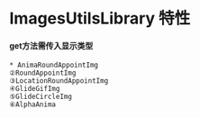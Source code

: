 # ImagesUtilsLibrary 特性
#### get方法需传入显示类型
    * AnimaRoundAppointImg
    ②RoundAppointImg
    ③LocationRoundAppointImg
    ④GlideGifImg
    ⑤GlideCircleImg
    ⑥AlphaAnima

